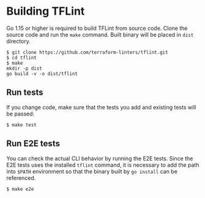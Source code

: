 # Building TFLint

Go 1.15 or higher is required to build TFLint from source code. Clone the source code and run the `make` command. Built binary will be placed in `dist` directory.

```console
$ git clone https://github.com/terraform-linters/tflint.git
$ cd tflint
$ make
mkdir -p dist
go build -v -o dist/tflint
```

## Run tests

If you change code, make sure that the tests you add and existing tests will be passed:

```console
$ make test
```

## Run E2E tests

You can check the actual CLI behavior by running the E2E tests. Since the E2E tests uses the installed `tflint` command, it is necessary to add the path into `$PATH` environment so that the binary built by `go install` can be referenced.

```console
$ make e2e
```
